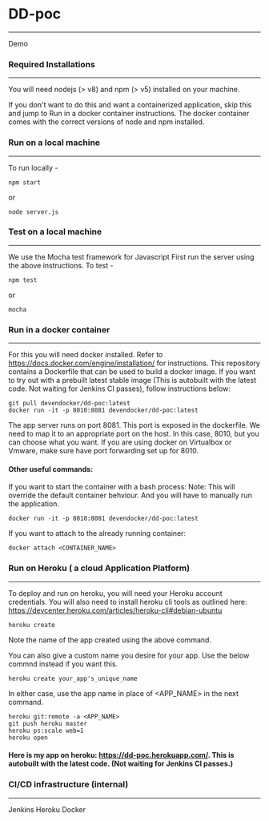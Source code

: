 # DD-poc
----------
Demo

### Required Installations
----------
You will need nodejs (> v8) and npm (> v5) installed on your machine.

If you don't want to do this and want a containerized application, skip this and jump to Run in a docker container instructions. The docker container comes with the correct versions of node and npm installed.


### Run on a local machine
----------
To run locally -
```
npm start
```
or
```
node server.js
``` 


### Test on a local machine
----------
We use the Mocha test framework for Javascript
First run the server using the above instructions. 
To test -
```
npm test
```
or
```
mocha
```


### Run in a docker container
----------
For this you will need docker installed. Refer to https://docs.docker.com/engine/installation/ for instructions.
This repository contains a Dockerfile that can be used to build a docker image.
If you want to try out with a prebuilt latest stable image (This is autobuilt with the latest code. Not waiting for Jenkins CI passes), follow instructions below:
```
git pull devendocker/dd-poc:latest
docker run -it -p 8010:8081 devendocker/dd-poc:latest
```
The app server runs on port 8081. This port is exposed in the dockerfile. We need to map it to an appropriate port on the host. In this case, 8010, but you can choose what you want. If you are using docker on Virtualbox or Vmware, make sure have port forwarding set up for 8010.

#### Other useful commands:

If you want to start the container with a bash process:
Note: This will override the default container behviour. And you will have to manually run the application.
```
docker run -it -p 8010:8081 devendocker/dd-poc:latest
```

If you want to attach to the already running container:
```
docker attach <CONTAINER_NAME>
```


### Run on Heroku ( a cloud Application Platform)
----------
To deploy and run on heroku, you will need your Heroku account credentials.
You will also need to install heroku cli tools as outlined here: https://devcenter.heroku.com/articles/heroku-cli#debian-ubuntu

```
heroku create
```
Note the name of the app created using the above command.

You can also give a custom name you desire for your app. Use the below commnd instead if you want this.
```
heroku create your_app's_unique_name
```

In either case, use the app name in place of <APP_NAME> in the next command. 
```
heroku git:remote -a <APP_NAME>
git push heroku master
heroku ps:scale web=1
heroku open
```

#### Here is my app on heroku:  https://dd-poc.herokuapp.com/. This is autobuilt with the latest code. (Not waiting for Jenkins CI passes.)


### CI/CD infrastructure (internal)
----------
Jenkins
Heroku
Docker
